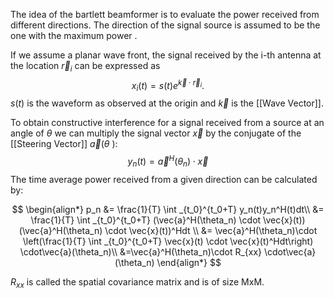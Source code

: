 The idea of the bartlett beamformer is to evaluate the power received from different directions. The direction of the signal source is assumed to be the one with the maximum power .

If we assume a planar wave front, the signal received by the i-th antenna at the location $\vec{r}_i$ can be expressed as
$$
x_i(t) = s(t)e^{\vec{k}\cdot\vec{r}_i}.
$$
$s(t)$ is the waveform as observed at the origin and $\vec{k}$ is the [[Wave Vector]]. 

To obtain constructive interference for a signal  received from a source at an angle of $\theta$ we can multiply the signal vector $\vec{x}$  by the conjugate of the [[Steering Vector]] $\vec{a}(\theta$ ): 
$$
y_n(t)=\vec{a}^H(\theta_n) \cdot \vec{x}
$$
The time average power received from a given direction can be calculated by:

$$
\begin{align*} 
p_n
&= \frac{1}{T} \int _{t_0}^{t_0+T} y_n(t)y_n^H(t)dt\\ 
&= 
\frac{1}{T} \int _{t_0}^{t_0+T} (\vec{a}^H(\theta_n) \cdot \vec{x}(t))(\vec{a}^H(\theta_n) \cdot \vec{x}(t))^Hdt \\ 
&= \vec{a}^H(\theta_n)\cdot 
\left(\frac{1}{T} \int _{t_0}^{t_0+T} \vec{x}(t) \cdot \vec{x}(t)^Hdt\right)
\cdot\vec{a}(\theta_n)\\ 
&=\vec{a}^H(\theta_n)\cdot R_{xx} \cdot\vec{a}(\theta_n)
\end{align*}
$$

$R_{xx}$ is called the spatial covariance matrix and is of size MxM.

